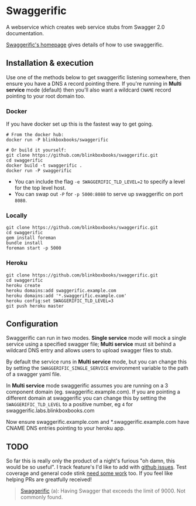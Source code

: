 # Swaggerific

A webservice which creates web service stubs from Swagger 2.0 documentation.

[Swaggerific's homepage](http://swaggerific.io#about) gives details of how to use swaggerific.

## Installation & execution

Use one of the methods below to get swaggerific listening somewhere, then ensure you have a DNS `A` record pointing there. If you're running in **Multi service** mode (default) then you'll also want a wildcard `CNAME` record pointing to your root domain too.

### Docker

If you have docker set up this is the fastest way to get going.

```
# From the docker hub:
docker run -P blinkboxbooks/swaggerific

# Or build it yourself:
git clone https://github.com/blinkboxbooks/swaggerific.git
cd swaggerific
docker build -t swaggerific .
docker run -P swaggerific
```

* You can include the flag `-e SWAGGERIFIC_TLD_LEVEL=2` to specify a level for the top level host.
* You can swap out `-P` for `-p 5000:8080` to serve up swaggerific on port `8080`.

### Locally

```
git clone https://github.com/blinkboxbooks/swaggerific.git
cd swaggerific
gem install foreman
bundle install
foreman start -p 5000
```

### Heroku

```
git clone https://github.com/blinkboxbooks/swaggerific.git
cd swaggerific
heroku create
heroku domains:add swaggerific.example.com
heroku domains:add '*.swaggerific.example.com'
heroku config:set SWAGGERIFIC_TLD_LEVEL=3
git push heroku master
```

## Configuration

Swaggerific can run in two modes. **Single service** mode will mock a single service using a specified swagger file; **Multi service** must sit behind a wildcard DNS entry and allows users to upload swagger files to stub.

By default the service runs in **Multi service** mode, but you can change this by setting the `SWAGGERIFIC_SINGLE_SERVICE` environment variable to the path of a swagger yaml file.

In **Multi service** mode swaggerific assumes you are running on a 3 component domain (eg. swaggerific.example.com). If you are pointing a different domain at swaggerific you can change this by setting the `SWAGGERIFIC_TLD_LEVEL` to a positive number, eg `4` for swaggerific.labs.blinkboxbooks.com

Now ensure swaggerific.example.com and *.swaggerific.example.com have CNAME DNS entries pointing to your heroku app.

## TODO

So far this is really only the product of a night's furious "oh damn, this would be so useful". I track feature's I'd like to add with [github issues](https://github.com/blinkboxbooks/swaggerific/issues). Test coverage and general code stink [need some work](https://codeclimate.com/github/blinkboxbooks/swaggerific) too. If you feel like helping PRs are greatfully received!

> [Swaggerific](http://www.urbandictionary.com/define.php?term=Swaggerific&defid=5908632) (a): Having Swagger that exceeds the limit of 9000. Not commonly found.